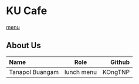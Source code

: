 # KU Cafe
 [menu](menu.md)

## About Us

| Name  | Role | Github  |
|:------|------|--------:|
|Tanapol Buangam|lunch menu| KOngTNP |